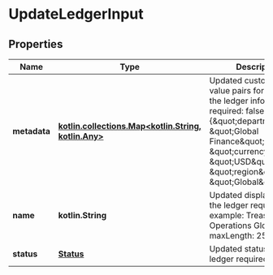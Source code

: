 
# UpdateLedgerInput

## Properties
| Name | Type | Description | Notes |
| ------------ | ------------- | ------------- | ------------- |
| **metadata** | [**kotlin.collections.Map&lt;kotlin.String, kotlin.Any&gt;**](kotlin.Any.md) | Updated custom key-value pairs for extending the ledger information required: false example: {\&quot;department\&quot;: \&quot;Global Finance\&quot;, \&quot;currency\&quot;: \&quot;USD\&quot;, \&quot;region\&quot;: \&quot;Global\&quot;} |  [optional] |
| **name** | **kotlin.String** | Updated display name of the ledger required: false example: Treasury Operations Global maxLength: 256 |  [optional] |
| **status** | [**Status**](Status.md) | Updated status of the ledger required: false |  [optional] |



